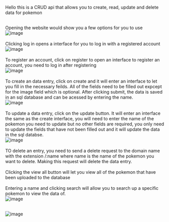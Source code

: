 Hello this is a CRUD api that allows you to create, read, update and delete data for pokemon<br />
<br />

Opening the website would show you a few options for you to use<br />
![image](https://github.com/user-attachments/assets/df211abe-bd65-464f-b18c-a9a9e1422be7)<br />
<br />
Clicking log in opens a interface for you to log in with a registered account<br />
![image](https://github.com/user-attachments/assets/7aa2d06a-f9d4-4ae9-9f69-d0227f404ec4)<br />
<br />
To register an account, click on register to open an interface to register an account, you need to log in after registering<br />
![image](https://github.com/user-attachments/assets/70052b80-867f-42fb-b6b0-92cec119acb7)<br />
<br />
To create an data entry, click on create and it will enter an interface to let you fill in the necessary feilds. All of the fields need to be filled out expcept for the image field which is optional. After clicking submit, the data is saved in an sql database and can be acessed by entering the name.<br />
![image](https://github.com/user-attachments/assets/065837b3-d896-49e3-aa5b-f18b56b3e1f0)<br />
<br />
To update a data entry, click on the update button. It will enter an interface the same as the create interface, you will need to enter the name of the pokemon you need to update but no other fields are required, you only need to update the fields that have not been filled out and it will update the data in the sql databse.<br />
![image](https://github.com/user-attachments/assets/c8e1cbfc-d87e-4d6f-8000-ffd44ca67f74)<br />
<br />
TO delete an entry, you need to send a delete request to the domain name with the extension /:name where name is the name of the pokemon you want to delete. Making this request will delete the data entry.<br />
<br />
Clicking the view all button will let you view all of the pokemon that have been uploaded to the database<br />
<br />
Entering a name and clicking search will allow you to search up a specific pokemon to view the data of.<br />
![image](https://github.com/user-attachments/assets/afff85f0-3843-462e-aa7d-76756a328c49)<br />
<br />

![image](https://github.com/user-attachments/assets/57b7e715-6bf9-4f91-bb35-e1b3678204c7)

